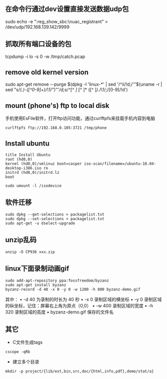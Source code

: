 
## 在命令行通过dev设置直接发送数据udp包
sudo echo -e ":reg_show_sbc:\nuac_registrant" > /dev/udp/192.168.139.142/9999

## 抓取所有端口设备的包
tcpdump   -i  lo  -s  0  -w /tmp/catch.pcap

## remove old kernel version
sudo apt-get remove --purge $(dpkg -l 'linux-*' | sed '/^ii/!d;/'"$(uname -r | sed "s/\(.*\)-\([^0-9]\+\)/\1/")"'/d;s/^[^ ]* [^ ]* \([^ ]*\).*/\1/;/[0-9]/!d')

## mount (phone's) ftp to local disk
手机使用EsFile软件，打开ftp访问功能，通过curlftpfs来挂载手机内容到电脑
```
curlftpfs ftp://192.168.0.105:3721 /tmp/phone
```

## Install ubuntu
```
title Install Ubuntu
root (hd0,0)
kernel (hd0,0)/vmlinuz boot=casper iso-scan/filename=/ubuntu-10.04-desktop-i386.iso ro 
initrd (hd0,0)/initrd.lz
boot

sudo umount -l /isodevice
```


## 软件迁移
```
sudo dpkg --get-selections > packagelist.txt
sudo dpkg --set-selections < packagelist.txt
sudo apt-get -u dselect-upgrade
```

## unzip乱码
```
unzip -O CP936 xxx.zip
```

## linux下面录制动画gif

```
sudo add-apt-repository ppa:fossfreedom/byzanz
sudo apt-get install byzanz
byzanz-record -d 40 -x 0 -y 0 -w 1200 -h 800 byzanz-demo.gif
```
其中：
• -d 40 为录制的时长为 40 秒
• -x 0 录制区域的横坐标
• -y 0 录制区域的纵坐标，记住：屏幕右上角为原点（0,0）
• -w 400 录制区域的宽度
• -h 320 录制区域的高度
• byzanz-demo.gif 保存的文件名


## 其它

* C文件生成tags
```
cscope -qRb
```

* 建立多个目录
```
mkdir -p project/{lib/ext,bin,src,doc/{html,info,pdf},demo/stat/a}
```

